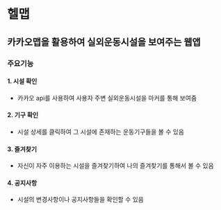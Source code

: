 # 헬맵
## 카카오맵을 활용하여 실외운동시설을 보여주는 웹앱


### 주요기능

  #### 1. 시설 확인
   - 카카오 api를 사용하여 사용자 주변 실외운동시설을 마커를 통해 보여줌
  #### 2. 기구 확인
   - 시설 상세를 클릭하여 그 시설에 존재하는 운동기구들을 볼 수 있음
  #### 3. 즐겨찾기
   - 자신이 자주 이용하는 시설을 즐겨찾기하여 나의 즐겨찾기를 통해서 볼 수 있음
  #### 4. 공지사항
   - 시설의 변경사항이나 공지사항들을 확인할 수 있음

